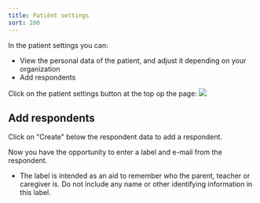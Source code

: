 ```yaml
---
title: Patiënt settings
sort: 200
---
```


In the patient settings you can:

- View the personal data of the patient, and adjust it depending on your organization
- Add respondents

Click on the patient settings button at the top op the page:
<img src="/assets/images/screenshots/patient_settings_button.png" />

## Add respondents

Click on "Create" below the respondent data to add a respondent.

Now you have the opportunity to enter a label and e-mail from the respondent.

<ul class="hints">
  <li>The label is intended as an aid to remember who the parent, teacher or caregiver is. Do not include any name or other identifying information in this label.</li>
</ul>
